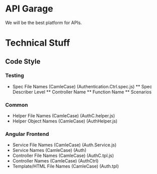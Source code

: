 
API Garage
============
We will be the best platform for APIs.

Technical Stuff
===============

Code Style
----------

### Testing ###
* Spec File Names (CamleCase) (Authentication.Ctrl.spec.js)
** Spec Describer Level
** Controller Name
** Function Name
** Scenarios

### Common ###
* Helper File Names (CamleCase) (AuthC.helper.js)
* Helper Object Names (CamleCase) (AuthHelper.js)

### Angular Frontend ###
* Service File Names (CamleCase) (Auth.Service.js)
* Service Names (CamleCase) (Auth)
* Controller File Names (CamleCase) (AuthC.tpl.js)
* Controller Names (CamleCase) (AuthCtrl)
* Template/HTML File Names (CamleCase) (Auth.tpl)
